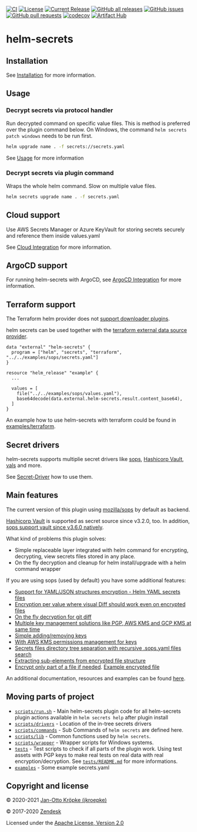 [![CI](https://github.com/jkroepke/helm-secrets/workflows/CI/badge.svg)](https://github.com/jkroepke/helm-secrets/)
[![License](https://img.shields.io/github/license/jkroepke/helm-secrets.svg)](https://github.com/jkroepke/helm-secrets/blob/main/LICENSE)
[![Current Release](https://img.shields.io/github/release/jkroepke/helm-secrets.svg)](https://github.com/jkroepke/helm-secrets/releases/latest)
[![GitHub all releases](https://img.shields.io/github/downloads/jkroepke/helm-secrets/total?logo=github)](https://github.com/jkroepke/helm-secrets/releases/latest)
[![GitHub issues](https://img.shields.io/github/issues/jkroepke/helm-secrets.svg)](https://github.com/jkroepke/helm-secrets/issues)
[![GitHub pull requests](https://img.shields.io/github/issues-pr/jkroepke/helm-secrets.svg)](https://github.com/jkroepke/helm-secrets/pulls)
[![codecov](https://codecov.io/gh/jkroepke/helm-secrets/branch/main/graph/badge.svg?token=4qAukyB2yX)](https://codecov.io/gh/jkroepke/helm-secrets)
[![Artifact Hub](https://img.shields.io/endpoint?url=https://artifacthub.io/badge/repository/secrets)](https://artifacthub.io/packages/helm-plugin/secrets/secrets)

# helm-secrets

## Installation

See [Installation](https://github.com/jkroepke/helm-secrets/wiki/Installation) for more information.

## Usage

### Decrypt secrets via protocol handler

Run decrypted command on specific value files. This is method is preferred over the plugin command below. On Windows, the command `helm secrets patch windows` needs to be run first.

```bash
helm upgrade name . -f secrets://secrets.yaml
```

See [Usage](https://github.com/jkroepke/helm-secrets/wiki/Usage) for more information

### Decrypt secrets via plugin command

Wraps the whole helm command. Slow on multiple value files.

```bash
helm secrets upgrade name . -f secrets.yaml
```

## Cloud support

Use AWS Secrets Manager or Azure KeyVault for storing secrets securely and reference them inside values.yaml

See [Cloud Integration](https://github.com/jkroepke/helm-secrets/wiki/Cloud-Integration) for more information.

## ArgoCD support

For running helm-secrets with ArgoCD, see [ArgoCD Integration](https://github.com/jkroepke/helm-secrets/wiki/ArgoCD-Integration) for more information.

## Terraform support

The Terraform helm provider does not [support downloader plugins](https://github.com/hashicorp/terraform-provider-helm).

helm secrets can be used together with the [terraform external data source provider](https://registry.terraform.io/providers/hashicorp/external/latest/docs/data-sources/data_source).

```hcl
data "external" "helm-secrets" {
  program = ["helm", "secrets", "terraform", "../../examples/sops/secrets.yaml"]
}

resource "helm_release" "example" {
  ...

  values = [
    file("../../examples/sops/values.yaml"),
    base64decode(data.external.helm-secrets.result.content_base64),
  ]
}
```
An example how to use helm-secrets with terraform could be found in [examples/terraform](examples/terraform/helm.tf).

## Secret drivers

helm-secrets supports multiplie secret drivers like [sops](https://github.com/mozilla/sops), [Hashicorp Vault](https://www.vaultproject.io/), [vals](https://github.com/variantdev/vals/) and more.

See [Secret-Driver](https://github.com/jkroepke/helm-secrets/wiki/Secret-Driver) how to use them.

## Main features

The current version of this plugin using [mozilla/sops](https://github.com/mozilla/sops/) by default as backend.

[Hashicorp Vault](http://vaultproject.io/) is supported as secret source since v3.2.0, too. In addition, [sops support vault since v3.6.0 natively](https://github.com/mozilla/sops#encrypting-using-hashicorp-vault).

What kind of problems this plugin solves:

- Simple replaceable layer integrated with helm command for encrypting, decrypting, view secrets files stored in any place.
- On the fly decryption and cleanup for helm install/upgrade with a helm command wrapper

If you are using sops (used by default) you have some additional features:

- [Support for YAML/JSON structures encryption - Helm YAML secrets files](https://github.com/mozilla/sops#important-information-on-types)
- [Encryption per value where visual Diff should work even on encrypted files](https://github.com/mozilla/sops/blob/master/example.yaml)
- [On the fly decryption for git diff](https://github.com/mozilla/sops#showing-diffs-in-cleartext-in-git)
- [Multiple key management solutions like PGP, AWS KMS and GCP KMS at same time](https://github.com/mozilla/sops#using-sops-yaml-conf-to-select-kms-pgp-for-new-files)
- [Simple adding/removing keys](https://github.com/mozilla/sops#adding-and-removing-keys)
- [With AWS KMS permissions management for keys](https://aws.amazon.com/kms/)
- [Secrets files directory tree separation with recursive .sops.yaml files search](https://github.com/mozilla/sops#using-sops-yaml-conf-to-select-kms-pgp-for-new-files)
- [Extracting sub-elements from encrypted file structure](https://github.com/mozilla/sops#extract-a-sub-part-of-a-document-tree)
- [Encrypt only part of a file if needed](https://github.com/mozilla/sops#encrypting-only-parts-of-a-file). [Example encrypted file](https://github.com/mozilla/sops/blob/master/example.yaml)

An additional documentation, resources and examples can be found [here](https://github.com/jkroepke/helm-secrets/wiki/Usage).

## Moving parts of project

- [`scripts/run.sh`](scripts/run.sh) - Main helm-secrets plugin code for all helm-secrets plugin actions available in `helm secrets help` after plugin install
- [`scripts/drivers`](scripts/drivers) - Location of the in-tree secrets drivers
- [`scripts/commands`](scripts/commands) - Sub Commands of `helm secrets` are defined here.
- [`scripts/lib`](scripts/lib) - Common functions used by `helm secrets`.
- [`scripts/wrapper`](scripts/wrapper) - Wrapper scripts for Windows systems.
- [`tests`](tests) - Test scripts to check if all parts of the plugin work. Using test assets with PGP keys to make real tests on real data with real encryption/decryption. See [`tests/README.md`](tests/README.md) for more informations.
- [`examples`](examples) - Some example secrets.yaml

## Copyright and license

© 2020-2021 [Jan-Otto Kröpke (jkroepke)](https://github.com/jkroepke/helm-secrets)

© 2017-2020 [Zendesk](https://github.com/zendesk/helm-secrets)

Licensed under the [Apache License, Version 2.0](LICENSE)
